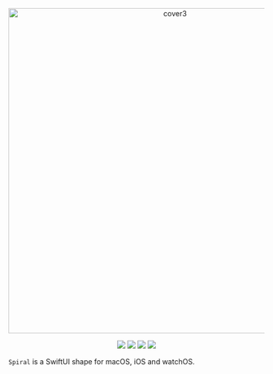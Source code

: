 <p align="center">
  <img width="640" alt="cover3" src="https://user-images.githubusercontent.com/284922/168449775-50b28f1c-d303-478c-b741-89805f88b67b.png">
</p>

<p align="center">
  <img src="https://img.shields.io/endpoint?url=https%3A%2F%2Fswiftpackageindex.com%2Fapi%2Fpackages%2Fbuh%2FCompactSlider%2Fbadge%3Ftype%3Dswift-versions" />
  <img src="https://img.shields.io/endpoint?url=https%3A%2F%2Fswiftpackageindex.com%2Fapi%2Fpackages%2Fbuh%2FCompactSlider%2Fbadge%3Ftype%3Dplatforms" />
  <img src="https://img.shields.io/badge/SwiftUI-2-blue" />
  <img src="https://img.shields.io/github/license/buh/Spiral" />
</p>

`Spiral` is a SwiftUI shape for macOS, iOS and watchOS.

